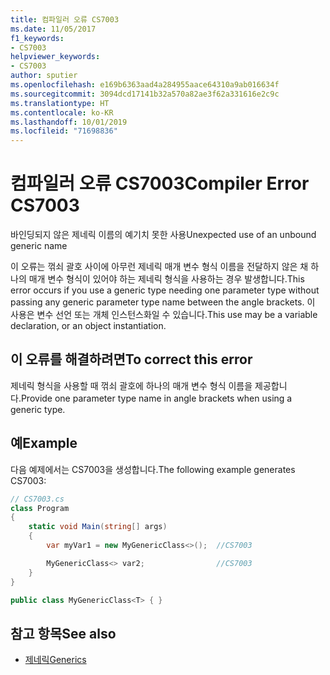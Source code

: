 ```yaml
---
title: 컴파일러 오류 CS7003
ms.date: 11/05/2017
f1_keywords:
- CS7003
helpviewer_keywords:
- CS7003
author: sputier
ms.openlocfilehash: e169b6363aad4a284955aace64310a9ab016634f
ms.sourcegitcommit: 3094dcd17141b32a570a82ae3f62a331616e2c9c
ms.translationtype: HT
ms.contentlocale: ko-KR
ms.lasthandoff: 10/01/2019
ms.locfileid: "71698836"
---
```

# <a name="compiler-error-cs7003"></a><span data-ttu-id="905f7-102">컴파일러 오류 CS7003</span><span class="sxs-lookup"><span data-stu-id="905f7-102">Compiler Error CS7003</span></span>

<span data-ttu-id="905f7-103">바인딩되지 않은 제네릭 이름의 예기치 못한 사용</span><span class="sxs-lookup"><span data-stu-id="905f7-103">Unexpected use of an unbound generic name</span></span>

<span data-ttu-id="905f7-104">이 오류는 꺾쇠 괄호 사이에 아무런 제네릭 매개 변수 형식 이름을 전달하지 않은 채 하나의 매개 변수 형식이 있어야 하는 제네릭 형식을 사용하는 경우 발생합니다.</span><span class="sxs-lookup"><span data-stu-id="905f7-104">This error occurs if you use a generic type needing one parameter type without passing any generic parameter type name between the angle brackets.</span></span> <span data-ttu-id="905f7-105">이 사용은 변수 선언 또는 개체 인스턴스화일 수 있습니다.</span><span class="sxs-lookup"><span data-stu-id="905f7-105">This use may be a variable declaration, or an object instantiation.</span></span>

## <a name="to-correct-this-error"></a><span data-ttu-id="905f7-106">이 오류를 해결하려면</span><span class="sxs-lookup"><span data-stu-id="905f7-106">To correct this error</span></span>

<span data-ttu-id="905f7-107">제네릭 형식을 사용할 때 꺾쇠 괄호에 하나의 매개 변수 형식 이름을 제공합니다.</span><span class="sxs-lookup"><span data-stu-id="905f7-107">Provide one parameter type name in angle brackets when using a generic type.</span></span>

## <a name="example"></a><span data-ttu-id="905f7-108">예</span><span class="sxs-lookup"><span data-stu-id="905f7-108">Example</span></span>

<span data-ttu-id="905f7-109">다음 예제에서는 CS7003을 생성합니다.</span><span class="sxs-lookup"><span data-stu-id="905f7-109">The following example generates CS7003:</span></span>

```csharp
// CS7003.cs
class Program
{
    static void Main(string[] args)
    {
        var myVar1 = new MyGenericClass<>();  //CS7003

        MyGenericClass<> var2;                //CS7003
    }
}

public class MyGenericClass<T> { }
```

## <a name="see-also"></a><span data-ttu-id="905f7-110">참고 항목</span><span class="sxs-lookup"><span data-stu-id="905f7-110">See also</span></span>

- [<span data-ttu-id="905f7-111">제네릭</span><span class="sxs-lookup"><span data-stu-id="905f7-111">Generics</span></span>](../../programming-guide/generics/generic-type-parameters.md)
